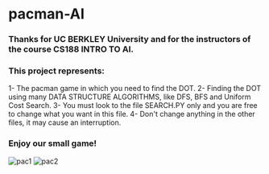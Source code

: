 # pacman-AI

### Thanks for UC BERKLEY University and for the instructors of the course CS188 INTRO TO AI.
### This project represents:
1- The pacman game in which you need to find the DOT.
2- Finding the DOT using many DATA STRUCTURE ALGORITHMS, like DFS, BFS and Uniform Cost Search.
3- You must look to the file SEARCH.PY only and you are free to change what you want in this file.
4- Don't change anything in the other files, it may cause an interruption.

### Enjoy our small game!

![pac1]()
![pac2]()
